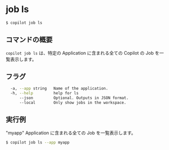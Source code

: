 # job ls
```bash
$ copilot job ls
```

## コマンドの概要

`copilot job ls` は、特定の Application に含まれる全ての Copilot の Job を一覧表示します。

## フラグ

```bash
  -a, --app string   Name of the application.
  -h, --help         help for ls
      --json         Optional. Outputs in JSON format.
      --local        Only show jobs in the workspace.
```

## 実行例

"myapp" Application に含まれる全ての Job を一覧表示します。
```bash
$ copilot job ls --app myapp
```
